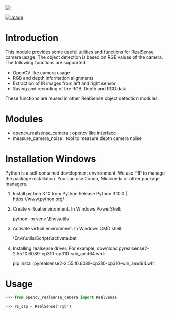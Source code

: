 ![](data/show_examples.jpg)

[![image](https://img.shields.io/pypi/v/scikit-spatial.svg)](https://pypi.python.org/pypi/scikit-spatial)



# Introduction

This module provides some useful utilities and functions for RealSense camera usage.
The object detection is based on RGB values of the camera.
The following functions are supported:

-   OpenCV like camera usage
-   RGB and depth information alignments
-   Extraction of IR images from left and right sensor
-   Saving and recording of the RGB, Depth and RGD data

These functions are reused in other RealSense object detection modules.


# Modules

- opencv_realsense_camera : opencv like interface
- measure_camera_noise    : tool to measure depth camera noise


# Installation Windows

Python is a self contained development environment. We use PIP to manage the package installation.
You can use Conda, Miniconda or other package managers.

1. Install python 3.10 from Python Release Python 3.10.0 | <https://www.python.org/>

2. Create virtual environment. In Windows PowerShell:

    python -m venv <your path>\Envs\utils

3. Activate virtual environment. In Windows CMD shell:

    <your path>\Envs\utils\Scripts\activate.bat

4. Installing realsense driver. For example, download pyrealsense2-2.55.10.6089-cp310-cp310-win_amd64.whl:

    pip install pyrealsense2-2.55.10.6089-cp310-cp310-win_amd64.whl


# Usage

```py
>>> from opencv_realsense_camera import RealSense

>>> rs_cap = RealSense('rgb')

```